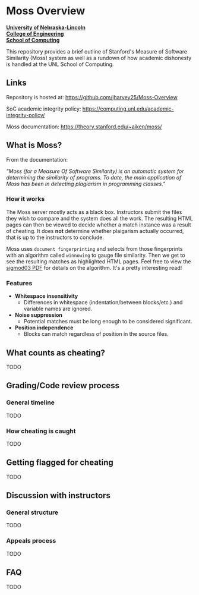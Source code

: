 # Moss Overview
**[University of Nebraska-Lincoln](https://unl.edu)**  
**[College of Engineering](https://engineering.unl.edu/)**  
**[School of Computing](https://computing.unl.edu/)**  

This repository provides a brief outline of Stanford's Measure of Software Similarity (Moss) system 
as well as a rundown of how academic dishonesty is handled at the UNL School of Computing.

## Links
Repository is hosted at:
https://github.com/jharvey25/Moss-Overview

SoC academic integrity policy:
https://computing.unl.edu/academic-integrity-policy/

Moss documentation:
https://theory.stanford.edu/~aiken/moss/

## What is Moss?
From the documentation:  

_"Moss (for a Measure Of Software Similarity) is an automatic system for determining 
the similarity of programs. To date, the main application of Moss has been in detecting plagiarism in 
programming classes."_

### How it works
The Moss server mostly acts as a black box. Instructors submit the files they wish to compare and the 
system does all the work. The resulting HTML pages can then be viewed to decide whether a match instance 
was a result of cheating. It does **not** determine whether plaigarism actually occurred, that is up to the 
instructors to conclude.  

Moss uses `document fingerprinting` and selects from those fingerprints with an algorithm called `winnowing` 
to gauge file similarity. Then we get to see the resulting matches as highlighted HTML pages. 
Feel free to view the [sigmod03 PDF](https://github.com/jharvey25/Moss-Overview) 
for details on the algorithm. It's a pretty interesting read!  

### Features
- **Whitespace insensitivity**
  - Differences in whitespace (indentation/between blocks/etc.) and variable names are ignored.
- **Noise suppression**
  - Potential matches must be long enough to be considered significant.
- **Position independence**
  - Blocks can match regardless of position in the source files.

## What counts as cheating? 
TODO

## Grading/Code review process

### General timeline
TODO

### How cheating is caught
TODO

## Getting flagged for cheating
TODO

## Discussion with instructors 

### General structure
TODO

### Appeals process
TODO

## FAQ 
TODO
